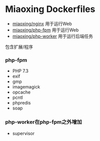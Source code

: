 # Miaoxing Dockerfiles

- [miaoxing/nginx](https://github.com/miaoxing/dockerfiles/blob/master/nginx/Dockerfile) 用于运行Web
- [miaoxing/php-fpm](https://github.com/miaoxing/dockerfiles/blob/master/php-fpm) 用于运行Web
- [miaoxing/php-worker](https://github.com/miaoxing/dockerfiles/blob/master/php-worker) 用于运行后端任务

包含扩展/程序

### php-fpm

- PHP 7.3
- exif
- gmp
- imagemagick
- opcache
- pcntl
- phpredis
- soap

### php-worker在php-fpm之外增加

- supervisor
